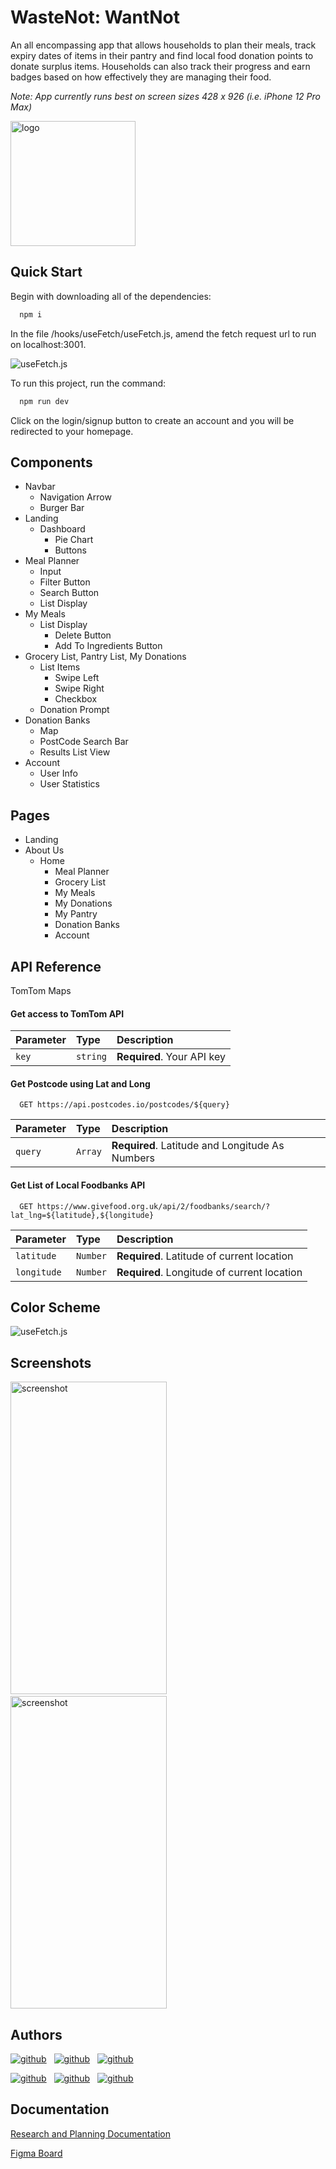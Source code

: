
# WasteNot: WantNot

An all encompassing app that allows households to plan their meals, track expiry dates of items in their pantry and find local food donation points to donate surplus items.
Households can also track their progress and earn badges based on how effectively they are managing their food.

*Note:  App currently runs best on screen sizes 428 x 926 (i.e. iPhone 12 Pro Max)*






<img src="https://i.ibb.co/YTPxJWZ/Wn-Wn-Logo-Black.png" alt="logo" width="200" height="200"/>


## Quick Start

Begin with downloading all of the dependencies:

```bash
  npm i
```

In the file /hooks/useFetch/useFetch.js, amend the fetch request url to run on localhost:3001.

![useFetch.js](https://i.ibb.co/PCYCG8Y/fetch.jpg)

To run this project, run the command:

```bash
  npm run dev
```

Click on the login/signup button to create an account and you will be redirected to your homepage.


## Components

- Navbar
  - Navigation Arrow
  - Burger Bar
- Landing 
    - Dashboard
        - Pie Chart
        - Buttons
- Meal Planner 
    - Input 
    - Filter Button
    - Search Button
    - List Display
- My Meals 
    - List Display
        - Delete Button
        - Add To Ingredients Button
- Grocery List, Pantry List, My Donations
    - List Items
        - Swipe Left 
        - Swipe Right
        - Checkbox
    - Donation Prompt
- Donation Banks
    - Map
    - PostCode Search Bar
    - Results List View
- Account 
    - User Info
    - User Statistics

## Pages
  - Landing
  - About Us
    - Home
      - Meal Planner
      - Grocery List
      - My Meals
      - My Donations
      - My Pantry
      - Donation Banks
      - Account


## API Reference

TomTom Maps

#### Get access to TomTom API

| Parameter | Type     | Description                |
| :-------- | :------- | :------------------------- |
| `key`     | `string` | **Required**. Your API key |

#### Get Postcode using Lat and Long

```http
  GET https://api.postcodes.io/postcodes/${query}
```

| Parameter | Type     | Description                       |
| :-------- | :------- | :-------------------------------- |
| `query`   | `Array` | **Required**. Latitude and Longitude As Numbers|


#### Get List of Local Foodbanks API

```http
  GET https://www.givefood.org.uk/api/2/foodbanks/search/?lat_lng=${latitude},${longitude}
```
| Parameter | Type     | Description                       |
| :-------- | :------- | :-------------------------------- |
| `latitude`| `Number` | **Required**. Latitude of current location|
| `longitude`| `Number` | **Required**. Longitude of current location|

## Color Scheme

![useFetch.js](https://i.ibb.co/2Wmq81s/colours.jpg)

## Screenshots

<img src="https://i.ibb.co/r7b5ywh/ezgif-com-gif-maker.gif" alt="screenshot" width="250" height="500" /> &nbsp;&nbsp;&nbsp;  <img src="https://i.ibb.co/bXYBFy3/home-screen.jpg" alt="screenshot" width="250" height="500" />

## Authors


[![github](https://img.shields.io/badge/Sareena_Naser-FF6600?style=for-the-badge&logo=github&logoColor=white)](https://github.com/Syn891) &nbsp; [![github](https://img.shields.io/badge/Erdogan_Elma-FDA96F?style=for-the-badge&logo=github&logoColor=white)](https://github.com/Erdogan90) &nbsp; [![github](https://img.shields.io/badge/Adam_Hooper-FFEADB?style=for-the-badge&logo=github&logoColor=white)](https://github.com/ah960) &nbsp; 

[![github](https://img.shields.io/badge/Amanda_Richards-7BE1AE?style=for-the-badge&logo=github&logoColor=white)](https://github.com/AmandaRichards) &nbsp; [![github](https://img.shields.io/badge/Gariel_Sterpone_Magni-00CD66?style=for-the-badge&logo=github&logoColor=white)](https://github.com/gabrielsterponemagni) &nbsp; [![github](https://img.shields.io/badge/Thomas_Dichmont-009100?style=for-the-badge&logo=github&logoColor=white)](https://github.com/tom-dichmont)



## Documentation

[Research and Planning Documentation](https://github.com/Syn891/wnwn-frontend/tree/main)

[Figma Board](https://www.figma.com/file/YUvxAuqMVHYhvpNJqDoCLR/Waste-Not%2C-Want-Not?node-id=0%3A1)
